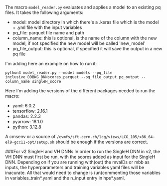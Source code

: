 The macro `model_reader.py` evaluates and applies a model to an existing pq files.
It takes the following arguments:
* model: model directory in which there's a .keras file which is the model + .yml file with the input variables
* pq_file: parquet file name and path
* column_name: this is optional, is the name of the column with the new model, if not specified the new model will be called 'new_model'
* pq_file_output: this is optional, if specified it will save the output in a new pq file

I'm adding here an example on how to run it:

`python3 model_reader.py --model models --pq_file inclusive_DDBKG_DNNscores.parquet --pq_file_output pq_output --column_name singleH_score`

Here I'm adding the versions of the different packages needed to run the macro:
* yaml: 6.0.2
* tensorflow: 2.16.1
* pandas: 2.2.3
* pyarrow: 18.1.0
* python: 3.12.8

A cmsenv or a source of `/cvmfs/sft.cern.ch/lcg/views/LCG_105/x86_64-el9-gcc11-opt/setup.sh` should be enough if the versions are correct.


###For v2 SingleH and VH DNNs
In order to run the SingleH DNN in v2, the VH DNN must first be run, with the scores added as input for the SingleH DNN. Depending on if you are running with(out) the mvaIDs or mbb as inputs, the hyperparameters and training variables yaml files will be inacurate. All that would need to change is (un)commenting those variables in variables_train*.yaml and the n_input entry in hps*.yaml. 